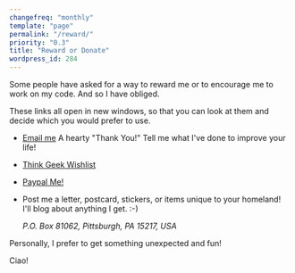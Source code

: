 ```yaml
---
changefreq: "monthly"
template: "page"
permalink: "/reward/"
priority: "0.3"
title: "Reward or Donate"
wordpress_id: 284
---
```


Some people have asked for a way to reward me or to encourage me to work on my
code. And so I have obliged.

These links all open in new windows, so that you can look at them and decide
which you would prefer to use.

* [Email me](/email) A hearty "Thank You!" Tell me what I've done to improve
  your life!
* [Think Geek Wishlist](http://www.thinkgeek.com/brain/gimme.cgi?wid=81e27ae08)
* [Paypal Me!](http://paypal.me/holtje/5.99)
* Post me a letter, postcard, stickers, or items unique to your homeland! I'll
  blog about anything I get. :-)

  <address>P.O. Box 81062, Pittsburgh, PA 15217, USA</address>

Personally, I prefer to get something unexpected and fun!

Ciao!
